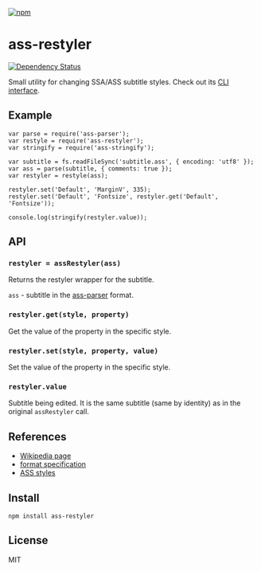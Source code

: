 [![npm](https://nodei.co/npm/ass-restyler.png)](https://nodei.co/npm/ass-restyler/)

# ass-restyler

[![Dependency Status][david-badge]][david]

Small utility for changing SSA/ASS subtitle styles. Check out its [CLI interface](https://www.npmjs.com/packages/ass-restyler-cli).

[david]: https://david-dm.org/eush77/ass-restyler
[david-badge]: https://david-dm.org/eush77/ass-restyler.png

## Example

```
var parse = require('ass-parser');
var restyle = require('ass-restyler');
var stringify = require('ass-stringify');

var subtitle = fs.readFileSync('subtitle.ass', { encoding: 'utf8' });
var ass = parse(subtitle, { comments: true });
var restyler = restyle(ass);

restyler.set('Default', 'MarginV', 335);
restyler.set('Default', 'Fontsize', restyler.get('Default', 'Fontsize'));

console.log(stringify(restyler.value));
```

## API

### `restyler = assRestyler(ass)`

Returns the restyler wrapper for the subtitle.

`ass` - subtitle in the [ass-parser](https://www.npmjs.com/packages/ass-parser) format.

### `restyler.get(style, property)`

Get the value of the property in the specific style.

### `restyler.set(style, property, value)`

Set the value of the property in the specific style.

### `restyler.value`

Subtitle being edited. It is the same subtitle (same by identity) as in the original `assRestyler` call.

## References

- [Wikipedia page](http://en.wikipedia.org/wiki/SubStation_Alpha)
- [format specification](http://www.perlfu.co.uk/projects/asa/ass-specs.doc)
- [ASS styles](http://docs.aegisub.org/3.2/Styles/)

## Install

```shell
npm install ass-restyler
```

## License

MIT

